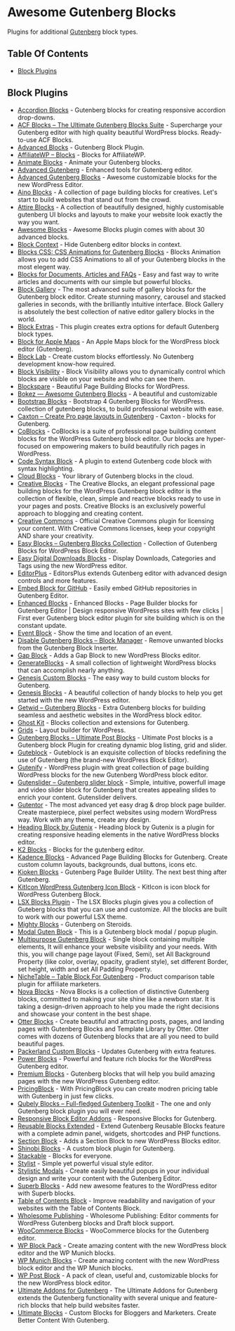 # Awesome Gutenberg Blocks
Plugins for additional [Gutenberg](https://wordpress.org/gutenberg/) block types.

## Table Of Contents
* [Block Plugins](#block-plugins)

## Block Plugins
* [Accordion Blocks](https://wordpress.org/plugins/accordion-blocks/) - Gutenberg blocks for creating responsive accordion drop-downs.
* [ACF Blocks – The Ultimate Gutenberg Blocks Suite](https://wordpress.org/plugins/acf-blocks/) - Supercharge your Gutenberg editor with high quality beautiful WordPress blocks. Ready-to-use ACF Blocks.
* [Advanced Blocks](https://wordpress.org/plugins/advanced-blocks/) - Gutenberg Block Plugin.
* [AffiliateWP – Blocks](https://wordpress.org/plugins/affiliatewp-blocks/) - Blocks for AffiliateWP.
* [Animate Blocks](https://wordpress.org/plugins/animate-blocks/) - Animate your Gutenberg blocks.
* [Advanced Gutenberg](https://wordpress.org/plugins/advanced-gutenberg/) - Enhanced tools for Gutenberg editor.
* [Advanced Gutenberg Blocks](https://wordpress.org/plugins/advanced-gutenberg-blocks/) - Awesome customizable blocks for the new WordPress Editor.
* [Aino Blocks](https://wordpress.org/plugins/aino-blocks/) - A collection of page building blocks for creatives. Let's start to build websites that stand out from the crowd.
* [Attire Blocks](https://wordpress.org/plugins/attire-blocks/) - A collection of beautifully designed, highly customisable gutenberg UI blocks and layouts to make your website look exactly the way you want.
* [Awesome Blocks](https://wordpress.org/plugins/awesome-blocks/) - Awesome Blocks plugin comes with about 30 advanced blocks.
* [Block Context](https://wordpress.org/plugins/block-context/) - Hide Gutenberg editor blocks in context.
* [Blocks CSS: CSS Animations for Gutenberg Blocks](https://wordpress.org/plugins/blocks-animation/) - Blocks Animation allows you to add CSS Animations to all of your Gutenberg blocks in the most elegent way.
* [Blocks for Documents, Articles and FAQs](https://wordpress.org/plugins/blocks-for-documents-articles-and-faqs/) - Easy and fast way to write articles and documents with our simple but powerful blocks.
* [Block Gallery](https://wordpress.org/plugins/block-gallery/) - The most advanced suite of gallery blocks for the Gutenberg block editor. Create stunning masonry, carousel and stacked galleries in seconds, with the brilliantly intuitive interface. Block Gallery is absolutely the best collection of native editor gallery blocks in the world.
* [Block Extras](https://wordpress.org/plugins/block-extras/) - This plugin creates extra options for default Gutenberg block types.
* [Block for Apple Maps](https://wordpress.org/plugins/maps-block-apple/) - An Apple Maps block for the WordPress block editor (Gutenberg).
* [Block Lab](https://wordpress.org/plugins/block-lab/) - Create custom blocks effortlessly. No Gutenberg development know-how required.
* [Block Visibility](https://wordpress.org/plugins/block-visibility/) - Block Visibility allows you to dynamically control which blocks are visible on your website and who can see them.
* [Blockspare](https://wordpress.org/plugins/blockspare/) - Beautiful Page Building Blocks for WordPress.
* [Bokez — Awesome Gutenberg Blocks](https://wordpress.org/plugins/bokez-awesome-gutenberg-blocks/) - A beautiful and customizable 
* [Bootstrap Blocks](https://wordpress.org/plugins/wp-bootstrap-blocks/) - Bootstrap 4 Gutenberg Blocks for WordPress.
collection of gutenberg blocks, to build professional website with ease.
* [Caxton – Create Pro page layouts in Gutenberg](https://wordpress.org/plugins/caxton/) - Caxton - blocks for Gutenberg.
* [CoBlocks](https://wordpress.org/plugins/coblocks/) - CoBlocks is a suite of professional page building content blocks for the WordPress Gutenberg block editor. Our blocks are hyper-focused on empowering makers to build beautifully rich pages in WordPress.
* [Code Syntax Block](https://wordpress.org/plugins/code-syntax-block/) - A plugin to extend Gutenberg code block with syntax highlighting.
* [Cloud Blocks](https://wordpress.org/plugins/cloud-blocks/) - Your library of Gutenberg blocks in the cloud.
* [Creative Blocks](https://wordpress.org/plugins/creative-blocks/) - The Creative Blocks, an elegant professional page building blocks for the WordPress Gutenberg block editor is the collection of flexible, clean, simple and reactive blocks ready to use in your pages and posts. Creative Blocks is an exclusively powerful approach to blogging and creating content.
* [Creative Commons](https://wordpress.org/plugins/creative-commons/) - Official Creative Commons plugin for licensing your content. With Creative Commons licenses, keep your copyright AND share your creativity.
* [Easy Blocks – Gutenberg Blocks Collection](https://wordpress.org/plugins/easy-blocks/) - Collection of Gutenberg Blocks for WordPress Block Editor.
* [Easy Digital Downloads Blocks](https://wordpress.org/plugins/edd-blocks) - Display Downloads, Categories and Tags using the new WordPress editor.
* [EditorPlus](https://wordpress.org/plugins/editorplus/) - EditorsPlus extends Gutenberg editor with advanced design controls and more features.
* [Embed Block for GitHub](https://wordpress.org/plugins/embed-block-for-github/) - Easily embed GitHub repositories in Gutenberg Editor.
* [Enhanced Blocks](https://wordpress.org/plugins/enhanced-blocks/) - Enhanced Blocks - Page Builder blocks for Gutenberg Editor | Design responsive WordPress sites with few clicks | First ever Gutenberg block editor plugin for site building which is on the constant update.
* [Event Block](https://wordpress.org/plugins/event/) - Show the time and location of an event.
* [Disable Gutenberg Blocks – Block Manager](https://wordpress.org/plugins/disable-gutenberg-blocks/) - Remove unwanted blocks from the Gutenberg Block Inserter.
* [Gap Block](https://wordpress.org/plugins/gap-block/) - Adds a Gap Block to new WordPress Blocks editor.
* [GenerateBlocks](https://wordpress.org/plugins/generateblocks/) - A small collection of lightweight WordPress blocks that can accomplish nearly anything.
* [Genesis Custom Blocks](https://wordpress.org/plugins/genesis-custom-blocks/) - The easy way to build custom blocks for Gutenberg.
* [Genesis Blocks](https://wordpress.org/plugins/genesis-blocks/) - A beautiful collection of handy blocks to help you get started with the new WordPress editor.
* [Getwid – Gutenberg Blocks](https://wordpress.org/plugins/getwid/) - Extra Gutenberg blocks for building seamless and aesthetic websites in the WordPress block editor.
* [Ghost Kit](https://wordpress.org/plugins/ghostkit/) - Blocks collection and extensions for Gutenberg.
* [Grids](https://wordpress.org/plugins/grids/) - Layout builder for WordPress.
* [Gutenberg Blocks – Ultimate Post Blocks](https://wordpress.org/plugins/ultimate-post/) - Ultimate Post blocks is a Gutenberg block Plugin for creating dynamic blog listing, grid and slider.
* [Guteblock](https://wordpress.org/plugins/guteblock/) -  Guteblock is an exquisite collection of blocks redefining the use of Gutenberg (the brand-new WordPress Block Editor).
* [Gutenify](https://wordpress.org/plugins/gutenify/) -  WordPress plugin with great collection of page building WordPress blocks for the new Gutenberg WordPress block editor.
* [Gutenslider – Gutenberg slider block](https://wordpress.org/plugins/gutenslider/) - Simple, intuitive, powerfull image and video slider block for Gutenberg that creates appealing slides to enrich your content. Gutenslider delivers.
* [Gutentor](https://wordpress.org/plugins/gutentor/) - The most advanced yet easy drag & drop block page builder. Create masterpiece, pixel perfect websites using modern WordPress way. Work with any theme, create any design.
* [Heading Block by Gutenix](https://wordpress.org/plugins/heading-block-by-gutenix/) - Heading block by Gutenix is a plugin for creating responsive heading elements in the native WordPress blocks editor.
* [K2 Blocks](https://wordpress.org/plugins/k2-blocks/) - Blocks for the gutenberg editor.
* [Kadence Blocks](https://wordpress.org/plugins/kadence-blocks/) - Advanced Page Building Blocks for Gutenberg. Create custom column layouts, backgrounds, dual buttons, icons etc.
* [Kioken Blocks](https://wordpress.org/plugins/kioken-blocks/) - Gutenberg Page Builder Utility. The next best thing after Gutenberg.
* [KitIcon WordPress Gutenberg Icon Block](https://wordpress.org/plugins/kiticon-icon-block/) - KitIcon is icon block for WordPress Gutenberg Block.
* [LSX Blocks Plugin](https://wordpress.org/plugins/lsx-blocks/) -  The LSX Blocks plugin gives you a collection of Guteberg blocks that you can use and customize. All the blocks are built to work with our powerful LSX theme.
* [Mighty Blocks](https://wordpress.org/plugins/mighty-blocks/) -  Gutenberg on Steroids.
* [Modal Guten Block](https://wordpress.org/plugins/modal-block/) -  This is a Gutenberg block modal / popup plugin.
* [Multipurpose Gutenberg Block](https://wordpress.org/plugins/multipurpose-block/) - Single block containing multiple elements, It will enhance your website visibility and your needs. With this, you will change page layout (Fixed, Semi), set All Background Property (like  color, overlay, opacity, gradient style), set different Border, set height, width and set All Padding Property.
* [NicheTable – Table Block For Gutenberg](https://wordpress.org/plugins/nichetable/) - Product comparison table plugin for affiliate marketers.
* [Nova Blocks](https://wordpress.org/plugins/nova-blocks/) - Nova Blocks is a collection of distinctive Gutenberg blocks</strong>, committed to making your site shine like a newborn star. It is taking a design-driven approach to help you made the right decisions and showcase your content in the best shape.
* [Otter Blocks](https://wordpress.org/plugins/otter-blocks/) - Create beautiful and attracting posts, pages, and landing pages with Gutenberg Blocks and Template Library by Otter. Otter comes with dozens of Gutenberg blocks that are all you need to build beautiful pages.
* [Packerland Custom Blocks](https://wordpress.org/plugins/packerland-custom-blocks/) - Updates Gutenberg with extra features.
* [Power Blocks](https://wordpress.org/plugins/power-blocks/) - Powerful and feature rich blocks for the WordPress Gutenberg editor.
* [Premium Blocks](https://wordpress.org/plugins/premium-blocks-for-gutenberg/) - Gutenberg blocks that will help you build amazing pages with the new WordPress Gutenberg editor.
* [PricingBlock](https://wordpress.org/plugins/pricingblock/) - With PricingBlock you can create modren pricing table with Gutenberg in just few clicks.
* [Qubely Blocks – Full-fledged Gutenberg Toolkit](https://wordpress.org/plugins/qubely/) - The one and only Gutenberg block plugin you will ever need.
* [Responsive Block Editor Addons](https://wordpress.org/plugins/responsive-block-editor-addons/) - Responsive Blocks for Gutenberg.
* [Reusable Blocks Extended](https://wordpress.org/plugins/reusable-blocks-extended/) - Extend Gutenberg Reusable Blocks feature with a complete admin panel, widgets, shortcodes and PHP functions.
* [Section Block](https://wordpress.org/plugins/section-block/) - Adds a Section Block to new WordPress Blocks editor.
* [Shinobi Blocks](https://wordpress.org/plugins/shinobi-blocks/) - A custom block plugin for Gutenberg.
* [Stackable](https://wordpress.org/plugins/stackable-ultimate-gutenberg-blocks/) - Blocks for everyone.
* [Stylist](https://wordpress.org/plugins/stylist/) - Simple yet powerful visual style editor.
* [Stylistic Modals](https://wordpress.org/plugins/stylistic-modals/) - Create easily beautiful popups in your individual design and write your content with the Gutenberg Editor.
* [Superb Blocks](https://wordpress.org/plugins/superb-blocks/) - Add new awesome features to the WordPress editor with Superb blocks.
* [Table of Contents Block](https://wordpress.org/plugins/table-of-contents/) - Improve readability and navigation of your websites with the Table of Contents Block.
* [Wholesome Publishing](https://wordpress.org/plugins/wholesome-publishing/) - Wholesome Publishing: Editor comments for WordPress Gutenberg blocks and Draft block support.
* [WooCommerce Blocks](https://wordpress.org/plugins/woo-gutenberg-products-block/) - WooCommerce blocks for the Gutenberg editor.
* [WP Block Pack](https://wordpress.org/plugins/wp-block-pack/) - Create amazing content with the new WordPress block editor and the WP Munich blocks.
* [WP Munich Blocks](https://wordpress.org/plugins/wp-munich-blocks/) - Create amazing content with the new WordPress block editor and the WP Munich blocks.
* [WP Post Block](https://wordpress.org/plugins/wp-post-block/) - A pack of clean, useful and, customizable blocks for the new WordPress block editor.
* [Ultimate Addons for Gutenberg](https://wordpress.org/plugins/ultimate-addons-for-gutenberg/) - The Ultimate Addons for Gutenberg extends the Gutenberg functionality with several unique and feature-rich blocks that help build websites faster.
* [Ultimate Blocks](https://wordpress.org/plugins/ultimate-blocks/) - Custom Blocks for Bloggers and Marketers. Create Better Content With Gutenberg.
